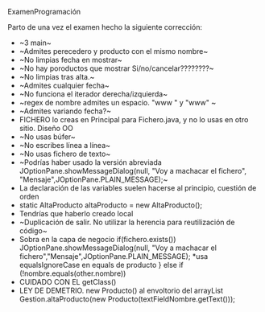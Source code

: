 ExamenProgramación


Parto de una vez el examen hecho la siguiente corrección:


* ~3 main~
* ~Admites perecedero y producto con el mismo nombre~
* ~No limpias fecha en mostrar~
* ~No hay poroductos que mostrar Si/no/cancelar????????~
* ~No limpias tras alta.~
* ~Admites cualquier fecha~
* ~No funciona el iterador derecha/izquierda~
* ~regex de nombre admites un espacio. "www " y "www" ~
* ~Admites variando fecha?~
* FICHERO lo creas en Principal para Fichero.java, y no lo usas en otro sitio. Diseño OO
* ~No usas búfer~
* ~No escribes línea a línea~
* ~No usas fichero de texto~
* ~Podrías haber usado la versión abreviada
  JOptionPane.showMessageDialog(null, "Voy a machacar el fichero", "Mensaje",JOptionPane.PLAIN_MESSAGE);~
* La declaración de las variables suelen hacerse al principio, cuestión de orden
* static AltaProducto altaProducto = new AltaProducto();
* Tendrías que haberlo creado local
* ~Duplicación de salir. No utilizar la herencia para reutilización de código~
* Sobra en la capa de negocio
    if(fichero.exists())
            JOptionPane.showMessageDialog(null, "Voy a machacar el fichero","Mensaje",JOptionPane.PLAIN_MESSAGE);
*usa equalsIgnoreCase en equals de producto
 } else if (!nombre.equals(other.nombre))
* CUIDADO CON EL getClass()
* LEY DE DEMETRIO. new Producto() al envoltorio del arrayList
    Gestion.altaProducto(new Producto(textFieldNombre.getText()));
